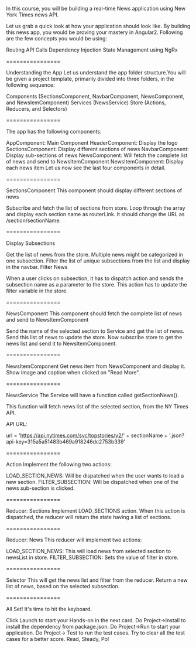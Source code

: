 In this course, you will be building a real-time News application using New York Times news API.

Let us grab a quick look at how your application should look like. By building this news app, you would be proving your mastery in Angular2. Following are the few concepts you would be using:

Routing
API Calls
Dependency Injection
State Management using NgRx

================

Understanding the App
Let us understand the app folder structure.You will be given a project template, primarily divided into three folders, in the following sequence:

Components (SectionsComponent, NavbarComponent, NewsComponent, and NewsIemComponent)
Services (NewsService)
Store (Actions, Reducers, and Selectors)


================

The app has the following components:

AppComponent: Main Component
HeaderComponent: Display the logo
SectionsComponent: Display different sections of news
NavbarComponent: Display sub-sections of news
NewsComponent: Will fetch the complete list of news and send to NewsItemComponent
NewsItemComponent: Display each news item
Let us now see the last four components in detail.

================

SectionsComponent
This component should display different sections of news

Subscribe and fetch the list of sections from store.
Loop through the array and display each section name as routerLink.
It should change the URL as /section/sectionName.

================

Display Subsections

Get the list of news from the store.
Multiple news might be categorized in one subsection. Filter the list of unique subsections from the list and display in the navbar.
Filter News

When a user clicks on subsection, it has to dispatch action and sends the subsection name as a parameter to the store.
This action has to update the filter variable in the store.

================

NewsComponent
This component should fetch the complete list of news and send to NewsItemComponent

Send the name of the selected section to Service and get the list of news.
Send this list of news to update the store.
Now subscribe store to get the news list and send it to NewsItemComponent.

================

NewsItemComponent
Get news item from NewsComponent and display it.
Show image and caption when clicked on "Read More".

================

NewsService
The Service will have a function called getSectionNews().

This function will fetch news list of the selected section, from the NY Times API.

API URL:

url = 'https://api.nytimes.com/svc/topstories/v2/' + sectionName + '.json?api-key=315a5a51483b469a918246dc2753b339'

================

Action
Implement the following two actions:

LOAD_SECTION_NEWS: Will be dispatched when the user wants to load a new section.
FILTER_SUBSECTION: Will be dispatched when one of the news sub-section is clicked.

================

Reducer: Sections
Implement LOAD_SECTIONS action.
When this action is dispatched, the reducer will return the state having a list of sections.

================

Reducer: News
This reducer will implement two actions:

LOAD_SECTION_NEWS: This will load news from selected section to newsList in store.
FILTER_SUBSECTION: Sets the value of filter in store.

================

Selector
This will get the news list and filter from the reducer.
Return a new list of news, based on the selected subsection.

================

All Set!
It's time to hit the keyboard.

Click Launch to start your Hands-on in the next card.
Do Project->Install to install the dependency from package.json.
Do Project->Run to start your application.
Do Project-> Test to run the test cases.
Try to clear all the test cases for a better score.
Read, Steady, Po!